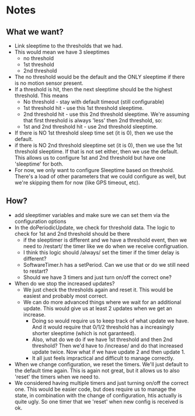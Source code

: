 # Notes

## What we want?
- Link sleeptime to the thresholds that we had.
- This would mean we have 3 sleeptimes
    - no threshold
    - 1st threshold
    - 2nd threshold
- The no threshold would be the default and the ONLY sleeptime if there is no motion sensor present.
- If a threshold is hit, then the next sleeptime should be the highest threshold. This means
    - No threshold - stay with default timeout (still configurable)
    - 1st threshold hit - use this 1st threshold sleeptime.
    - 2nd threshold hit - use this 2nd threshold sleeptime. We're assuming that first threshold is always 'less' then 2nd threshold, so:
    - 1st and 2nd threshold hit - use 2nd threshold sleeptime.
- If there is NO 1st threshold sleep time set (it is 0), then we use the default. 
- if there is NO 2nd threshold sleeptime set (it is 0), then we use the 1st threshold sleeptime. If that is not set either, then we use the default.
    This allows us to configure 1st and 2nd threshold but have one 'sleeptime' for both.
- For now, we only want to configure Sleeptime based on threshold. There's a load of other parameters that we could configure as well, but we're skipping them for now (like GPS timeout, etc).



## How?
- add sleeptimer variables and make sure we can set them via the configuration options
- In the doPeriodicUpdate, we check for threshold data. The logic to check for 1st and 2nd threshold should be there
  - if the sleeptimer is different and we have a threshold event, then we need to /restart/ the timer like we do when we receive configruation.
  - I think this logic should /always/ set the timer if the timer delay is different?
  - SoftwareTimer.h has a setPeriod. Can we use that or do we still need to restart?
  - Should we have 3 timers and just turn on/off the correct one?
- When do we stop the increased updates?
    - We just check the thresholds again and reset it. This would be easiest and probably most correct.
    - We can do more advanced things where we wait for an additional update. This would give us at least 2 updates when we get an increase.
        - Doing so would require us to keep track of what update we have. And it would require that 0/1/2 threshold has a increasingly shorter sleeptime (which is not garanteed).
        - Also, what do we do if we have 1st threshold and then 2nd threshold? Then we'd have to /increase/ and do that increased update twice. Now what if we have update 2 and then update 1. 
        - It all just feels impractical and difficult to manage correctly.
- When we change configuration, we reset the timers. We'll just default to the default time again. This is again not great, but it allows us to also 'reset' the timers when we need to.
- We considered having multiple timers and  just turning on/off the correct one. This would be easier code, but does require us to manage the state, in combination with the change of configuration, htis actually is quite ugly. So one timer that we 'reset' when new config is received is ok.

